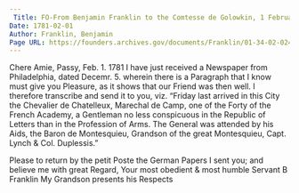 ```yaml
---
 Title: FO-From Benjamin Franklin to the Comtesse de Golowkin, 1 February 1781
Date: 1781-02-01
Author: Franklin, Benjamin
Page URL: https://founders.archives.gov/documents/Franklin/01-34-02-0247
---
```


Chere Amie,
Passy, Feb. 1. 1781
I have just received a Newspaper from Philadelphia, dated Decemr. 5. wherein there is a Paragraph that I know must give you Pleasure, as it shows that our Friend was then well. I therefore transcribe and send it to you, viz.
“Friday last arrived in this City the Chevalier de Chatelleux, Marechal de Camp, one of the Forty of the French Academy, a Gentleman no less conspicuous in the Republic of Letters than in the Profession of Arms. The General was attended by his Aids, the Baron de Montesquieu, Grandson of the great Montesquieu, Capt. Lynch & Col. Duplessis.”

Please to return by the petit Poste the German Papers I sent you; and believe me with great Regard, Your most obedient & most humble Servant
B Franklin
My Grandson presents his Respects

